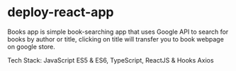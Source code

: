 # deploy-react-app
Books app is simple book-searching app that uses Google API to search for books by author or title, 
clicking on title will transfer you to book webpage on google store.

Tech Stack:
JavaScript ES5 & ES6, TypeScript,
ReactJS & Hooks
Axios
